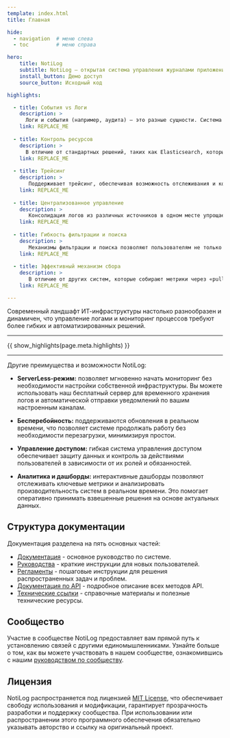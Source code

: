 ```yaml
---
template: index.html
title: Главная

hide:
  - navigation  # меню слева
  - toc         # меню справа

hero:
    title: NotiLog
    subtitle: NotiLog — открытая cистема управления журналами приложений, мониторингом процессов, отправкой уведомлений и эскалацией инцидентов.
    install_button: Демо доступ
    source_button: Исходный код

highlights:

  - title: События vs Логи
    description: >
      Логи и события (например, аудита) — это разные сущности. Система поддерживает оба подхода, предоставляя инструменты для отправки и хранения как логов для отладки, так и более структурированных событий для аудита, что делает систему более универсальной.
    link: REPLACE_ME
  
  - title: Контроль ресурсов
    description: >
      В отличие от стандартных решений, таких как Elasticsearch, которые могут быть громоздкими и дорогостоящими с точки зрения хранения и обработки логов, используется подход с метками, вдохновленный Grafana Loki, чтобы сократить объем хранимых данных без потери ключевой информации.
    link: REPLACE_ME
  
  - title: Трейсинг
    description: >
       Поддерживает трейсинг, обеспечивая возможность отслеживания и корреляции событий в распределённых системах, позволяя связывать события между сервисами для полной картины потока данных, что значительно облегчает отладку и мониторинг сложных систем.
    link: REPLACE_ME
  
  - title: Централизованное управление
    description: >
       Консолидация логов из различных источников в одном месте упрощает их мониторинг, администрирование и анализ, исключая необходимость работы с разрозненными лог-файлами на разных серверах, что обеспечиваниет высокую степень контроля и скорость реакции на инциденты.
    link: REPLACE_ME
  
  - title: Гибкость фильтрации и поиска
    description: >
       Механизмы фильтрации и поиска позволяют пользователям не только быстро находить нужные данные, но и гибко настраивать критерии поиска, группировать и сортировать логи по ключевым параметрам, что значительно улучшает эффективность расследований и диагностики проблем.
    link: REPLACE_ME
  
  - title: Эффективный механизм сбора
    description: >
       В отличие от других систем, которые собирают метрики через «pull», наша система получает логи через «push», что упрощает интеграцию с приложениями, снижает нагрузку на сеть и обеспечивает более оперативную доставку данных без необходимости постоянных опросов.
    link: REPLACE_ME

---
```

Современный ландшафт ИТ-инфраструктуры настолько разнообразен и динамичен, что управление логами и мониторинг процессов требуют более гибких и автоматизированных решений.

<hr>
{{ show_highlights(page.meta.highlights) }}
<hr>

Другие преимущества и возможности NotiLog:

- <b>ServerLess-режим:</b>
  позволяет мгновенно начать мониторинг без необходимости настройки собственной инфраструктуры. Вы можете использовать наш бесплатный сервер для временного хранения логов и автоматической отправки уведомлений по вашим настроенным каналам.
  
- <b>Бесперебойность:</b>
  поддерживаются обновления в реальном времени, что позволяет системе продолжать работу без необходимости перезагрузки, минимизируя простои.

- <b>Управление доступом:</b>
  гибкая система управления доступом обеспечивает защиту данных и контроль за действиями пользователей в зависимости от их ролей и обязанностей.

- <b>Аналитика и дашборды:</b>
  интерактивные дашборды позволяют отслеживать ключевые метрики и анализировать производительность систем в реальном времени. Это помогает оперативно принимать взвешенные решения на основе актуальных данных.


## Структура документации

Документация разделена на пять основных частей:

- [Документация](d/intro.md) - основное руководство по системе.
- [Руководства](g/index.md) - краткие инструкции для новых пользователей.
- [Регламенты](r/index.md) - пошаговые инструкции для решения распространенных задач и проблем.
- [Документация по API](http://backend.notilog.ru:9999/docs) - подробное описание всех методов API.
- [Технические ссылки](t/index.md) - справочные материалы и полезные технические ресурсы.

## Сообщество

Участие в сообществе NotiLog предоставляет вам прямой путь к установлению связей с другими единомышленниками. Узнайте больше о том, как вы можете участвовать в нашем сообществе, ознакомившись с нашим [руководством по сообществу](g/community.md).

## Лицензия

NotiLog распространяется под лицензией [MIT License](https://github.com/ForceFledgling/notilog/blob/main/LICENSE), что обеспечивает свободу использования и модификации, гарантирует прозрачность разработки и поддержку сообщества. При использовании или распространении этого программного обеспечения обязательно указывать авторство и ссылку на оригинальный проект.
